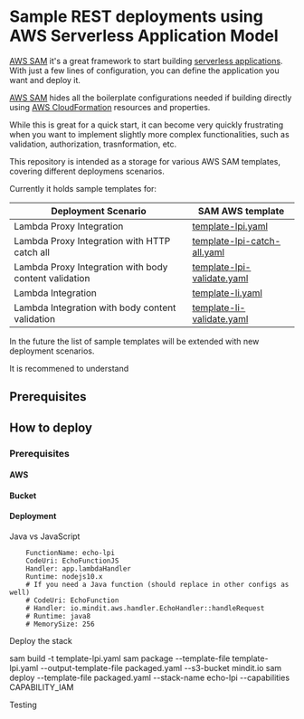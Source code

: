 # Sample REST deployments using AWS Serverless Application Model 

[AWS SAM](https://github.com/awslabs/serverless-application-model) it's a great framework to start building [serverless applications](https://martinfowler.com/articles/serverless.html). With just a few lines of configuration, you can define the application you want and deploy it.

[AWS SAM](https://github.com/awslabs/serverless-application-model) hides all the boilerplate configurations needed if building directly using [AWS CloudFormation](https://aws.amazon.com/cloudformation/) resources and properties. 

While this is great for a quick start, it can become very quickly frustrating when you want to implement slightly more complex functionalities, such as validation, authorization, trasnformation, etc.

This repository is intended as a storage for various AWS SAM templates, covering different deploymens scenarios. 

Currently it holds sample templates for:

| Deployment Scenario | SAM AWS template |
| ------------------- | ---------------- |
| Lambda Proxy Integration | [template-lpi.yaml](template-lpi.yaml)
| Lambda Proxy Integration with HTTP catch all | [template-lpi-catch-all.yaml](template-catch-all.yaml)
| Lambda Proxy Integration with body content validation | [template-lpi-validate.yaml](template-lpi-validate.yaml)
| Lambda Integration | [template-li.yaml](template-lpi.yaml)
| Lambda Integration with body content validation| [template-li-validate.yaml](template-lpi.yaml)

In the future the list of sample templates will be extended with new deployment scenarios.  

It is recommened to understand 


## Prerequisites 



## How to deploy 
### Prerequisites 

#### AWS 

#### Bucket 

#### Deployment

Java vs JavaScript 

        FunctionName: echo-lpi
        CodeUri: EchoFunctionJS
        Handler: app.lambdaHandler
        Runtime: nodejs10.x
        # If you need a Java function (should replace in other configs as well)
        # CodeUri: EchoFunction
        # Handler: io.mindit.aws.handler.EchoHandler::handleRequest
        # Runtime: java8
        # MemorySize: 256

Deploy the stack 

sam build -t template-lpi.yaml 
sam package     --template-file template-lpi.yaml --output-template-file packaged.yaml     --s3-bucket mindit.io 
sam deploy     --template-file packaged.yaml     --stack-name echo-lpi     --capabilities CAPABILITY_IAM



Testing 
